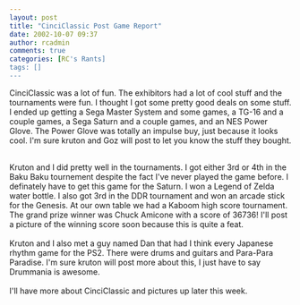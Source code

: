 ```yaml
---
layout: post
title: "CinciClassic Post Game Report"
date: 2002-10-07 09:37
author: rcadmin
comments: true
categories: [RC's Rants]
tags: []
---
```

CinciClassic was a lot of fun. The exhibitors had a lot of cool stuff and the tournaments were fun. I thought I got some pretty good deals on some stuff. I ended up getting a Sega Master System and some games, a TG-16 and a couple games, a Sega Saturn and a couple games, and an NES Power Glove. The Power Glove was totally an impulse buy, just because it looks cool. I'm sure kruton and Goz will post to let you know the stuff they bought.
<br />

<br />
Kruton and I did pretty well in the tournaments. I got either 3rd or 4th in the Baku Baku tournement despite the fact I've never played the game before. I definately have to get this game for the Saturn. I won a Legend of Zelda water bottle. I also got 3rd in the DDR tournament and won an arcade stick for the Genesis. At our own table we had a Kaboom high score tournament. The grand prize winner was Chuck Amicone with a score of 36736! I'll post a picture of the winning score soon because this is quite a feat. 
<br />

<br />
Kruton and I also met a guy named Dan that had I think every Japanese rhythm game for the PS2. There were drums and guitars and Para-Para Paradise. I'm sure kruton will post more about this, I just have to say Drummania is awesome.
<br />

<br />
I'll have more about CinciClassic and pictures up later this week. 
